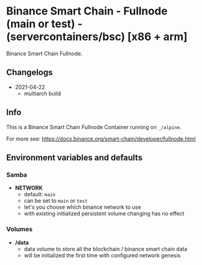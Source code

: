 # Binance Smart Chain - Fullnode (main or test) - (servercontainers/bsc) [x86 + arm]

Binance Smart Chain Fullnode.

## Changelogs

* 2021-04-22
    * multiarch build

## Info

This is a Binance Smart Chain Fullnode Container running on `_/alpine`.

For more see: https://docs.binance.org/smart-chain/developer/fullnode.html

## Environment variables and defaults

### Samba

*  __NETWORK__
    * default: `main`
    * can be set to `main` or `test`
    * let's you choose which binance network to use 
    * with existing initialized persistent volume changing has no effect

### Volumes

* __/data__
    * data volume to store all the blockchain / binance smart chain data
    * will be initialized the first time with configured network genesis